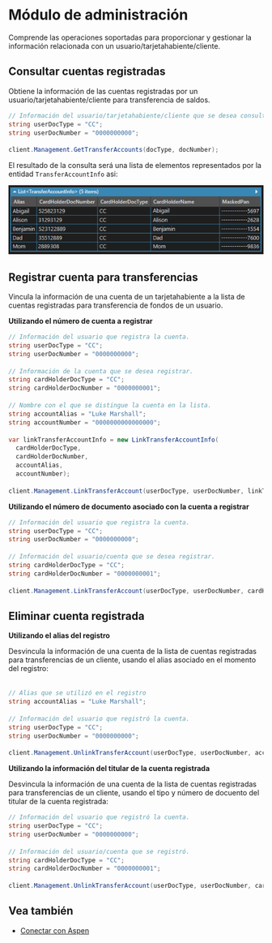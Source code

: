 # Módulo de administración

Comprende las operaciones soportadas para proporcionar y gestionar la información relacionada con un usuario/tarjetahabiente/cliente.

## Consultar cuentas registradas

Obtiene la información de las cuentas registradas por un usuario/tarjetahabiente/cliente para transferencia de saldos.

```c#
// Información del usuario/tarjetahabiente/cliente que se desea consultar.
string userDocType = "CC";
string userDocNumber = "0000000000";

client.Management.GetTransferAccounts(docType, docNumber);
```

El resultado de la consulta será una lista de elementos representados por la entidad `TransferAccountInfo` asi:

![Preview](https://github.com/RD-Processa/Everco.Services.Aspen.Client.Docs/blob/master/images/ManagementTransferAccountsExample.png?raw=true)

## Registrar cuenta para transferencias

Vincula la información de una cuenta de un tarjetahabiente a la lista de cuentas registradas para transferencia de fondos de un usuario.

**Utilizando el número de cuenta a registrar**

```c#
// Información del usuario que registra la cuenta.
string userDocType = "CC";
string userDocNumber = "0000000000";

// Información de la cuenta que se desea registrar.
string cardHolderDocType = "CC";
string cardHolderDocNumber = "0000000001";

// Nombre con el que se distingue la cuenta en la lista.
string accountAlias = "Luke Marshall";
string accountNumber = "0000000000000000";

var linkTransferAccountInfo = new LinkTransferAccountInfo(
  cardHolderDocType,
  cardHolderDocNumber,
  accountAlias,
  accountNumber);

client.Management.LinkTransferAccount(userDocType, userDocNumber, linkTransferAccountInfo);
```

**Utilizando el número de documento asociado con la cuenta a registrar**

```c#
// Información del usuario que registra la cuenta.
string userDocType = "CC";
string userDocNumber = "0000000000";

// Información del usuario/cuenta que se desea registrar.
string cardHolderDocType = "CC";
string cardHolderDocNumber = "0000000001";

client.Management.LinkTransferAccount(userDocType, userDocNumber, cardHolderDocType, cardHolderDocNumber);
``` 

## Eliminar cuenta registrada

**Utilizando el alias del registro**

Desvincula la información de una cuenta de la lista de cuentas registradas para transferencias de un cliente, usando el alias asociado en el momento del registro:

```c#

// Alias que se utilizó en el registro
string accountAlias = "Luke Marshall";

// Información del usuario que registró la cuenta.
string userDocType = "CC";
string userDocNumber = "0000000000";

client.Management.UnlinkTransferAccount(userDocType, userDocNumber, accountAlias);
```

**Utilizando la información del titular de la cuenta registrada**

Desvincula la información de una cuenta de la lista de cuentas registradas para transferencias de un cliente, usando el tipo y número de docuento del titular de la cuenta registrada:

```c#
// Información del usuario que registró la cuenta.
string userDocType = "CC";
string userDocNumber = "0000000000";

// Información del usuario/cuenta que se registró.
string cardHolderDocType = "CC";
string cardHolderDocNumber = "0000000001";

client.Management.UnlinkTransferAccount(userDocType, userDocNumber, cardHolderDocType, cardHolderDocNumber);
```

## Vea también

- [Conectar con Aspen](ManageApiKey.md#obtener-una-instancia-del-servicio)